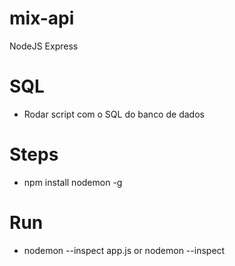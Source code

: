 # mix-api
NodeJS Express

# SQL
- Rodar script com o SQL do banco de dados

# Steps
- npm install nodemon -g
# Run
- nodemon --inspect app.js or nodemon --inspect
